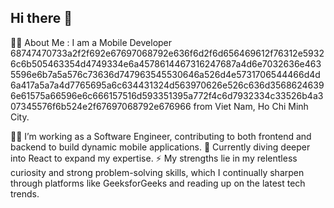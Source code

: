 ## Hi there 👋


👩‍💻  About Me :
I am a Mobile Developer 
68747470733a2f2f692e67697068792e636f6d2f6d656469612f76312e59326c6b505463354d4749334e6a4578614467316247687a4d6e7032636e4635596e6b7a5a576c73636d747963545530646a526d4e5731706544466d4d6a417a5a7a4d7765695a6c634431324d563970626e526c636d35686246396e61575a66596e6c666157516d593351395a772f4c6d7932334c33526b4a307345576f6b524e2f67697068792e676966
 from Viet Nam, Ho Chi Minh City.

👨‍💻 I’m working as a Software Engineer, contributing to both frontend and backend to build dynamic mobile applications.
🌱 Currently diving deeper into React to expand my expertise.
⚡ My strengths lie in my relentless curiosity and strong problem-solving skills, which I continually sharpen through platforms like GeeksforGeeks and reading up on the latest tech trends.

